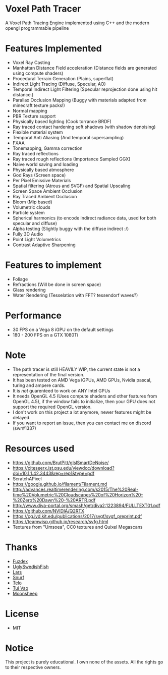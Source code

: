 # Voxel Path Tracer
A Voxel Path Tracing Engine implemented using C++ and the modern opengl programmable pipeline

# Features Implemented
- Voxel Ray Casting 
- Manhattan Distance Field acceleration (Distance fields are generated using compute shaders) 
- Procedural Terrain Generation (Plains, superflat) 
- Indirect Light Tracing (Diffuse, Specular, AO)
- Temporal Indirect Light Filtering (Specular reprojection done using hit distance.) 
- Parallax Occlusion Mapping (Buggy with materials adapted from minecraft texture packs!)
- Normal mapping
- PBR Texture support 
- Physically based lighting (Cook torrance BRDF)
- Ray traced contact hardening soft shadows (with shadow denoising)
- Flexible material system
- Temporal Anti Aliasing (And temporal supersampling)
- FXAA
- Tonemapping, Gamma correction
- Ray traced reflections 
- Ray traced rough reflections (Importance Sampled GGX)
- Naive world saving and loading
- Physically based atmosphere 
- God Rays (Screen space) 
- Per Pixel Emissive Materials
- Spatial filtering (Atrous and SVGF) and Spatial Upscaling
- Screen Space Ambient Occlusion 
- Ray Traced Ambient Occlusion
- Bloom (Mip based) 
- Volumetric clouds
- Particle system
- Spherical harmonics (to encode indirect radiance data, used for both specular and diffuse) 
- Alpha testing (Slightly buggy with the diffuse indirect :/) 
- Fully 3D Audio
- Point Light Volumetrics 
- Contrast Adaptive Sharpening

# Features to implement
- Foliage
- Refractions (Will be done in screen space)
- Glass rendering 
- Water Rendering (Tesselation with FFT? tessendorf waves?)

# Performance

- 30 FPS on a Vega 8 iGPU on the default settings
- 180 - 200 FPS on a GTX 1080Ti

# Note
- The path tracer is still HEAVILY WIP, the current state is not a representation of the final version.
- It has been tested on AMD Vega iGPUs, AMD GPUs, Nvidia pascal, turing and ampere cards.
- It is *not* guarenteed to work on ANY Intel GPUs
- It needs OpenGL 4.5 (Uses compute shaders and other features from OpenGL 4.5), if the window fails to initialize, then your GPU does not support the required OpenGL version.
- I don't work on this project a lot anymore, newer features might be delayed.
- If you want to report an issue, then you can contact me on discord (swr#1337)

# Resources used
- https://github.com/BrutPitt/glslSmartDeNoise/
- https://citeseerx.ist.psu.edu/viewdoc/download?doi=10.1.1.42.3443&rep=rep1&type=pdf
- ScratchAPixel
- https://google.github.io/filament/Filament.md
- http://advances.realtimerendering.com/s2015/The%20Real-time%20Volumetric%20Cloudscapes%20of%20Horizon%20-%20Zero%20Dawn%20-%20ARTR.pdf
- http://www.diva-portal.org/smash/get/diva2:1223894/FULLTEXT01.pdf
- https://github.com/NVIDIA/Q2RTX
- https://cg.ivd.kit.edu/publications/2017/svgf/svgf_preprint.pdf
- https://teamwisp.github.io/research/svfg.html
- Textures from "Umsoea", CC0 textures and Quixel Megascans 

# Thanks
- [Fuzdex](https://github.com/Shadax-stack)
- [UglySwedishFish](https://github.com/UglySwedishFish)
- [Lars](https://github.com/Ciwiel3/)
- [Snurf](https://github.com/AntonioFerreras)
- [Telo](https://github.com/StormCreeper)
- [Tui Vao](https://github.com/Tui-Vao)
- [Moonsheep](https://github.com/jlagarespo)

# License
- MIT

# Notice
This project is purely educational. I own none of the assets. All the rights go to their respective owners.
